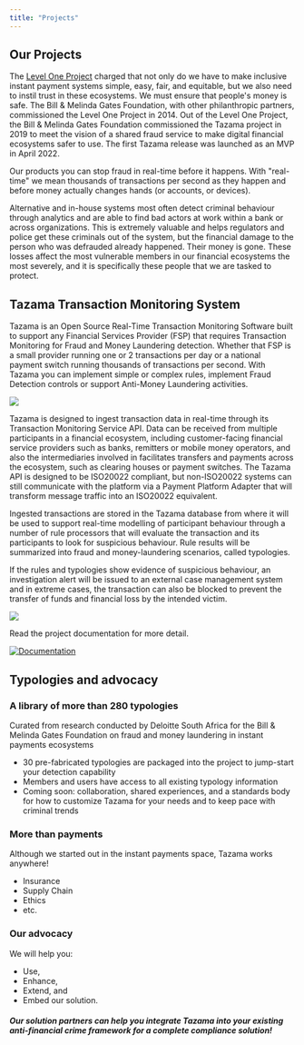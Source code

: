 ```yaml
---
title: "Projects"
---
```


## Our Projects

The [Level One Project](https://www.leveloneproject.org/) charged that not only do we have to make inclusive instant payment systems simple, easy, fair, and equitable, but we also need to instil trust in these ecosystems. We must ensure that people's money is safe. The Bill & Melinda Gates Foundation, with other philanthropic partners, commissioned the Level One Project in 2014. Out of the Level One Project, the Bill & Melinda Gates Foundation commissioned the Tazama project in 2019 to meet the vision of a shared fraud service to make digital financial ecosystems safer to use. The first Tazama release was launched as an MVP in April 2022.

Our products you can stop fraud in real-time before it happens. With "real-time" we mean thousands of transactions per second as they happen and before money actually changes hands (or accounts, or devices).

Alternative and in-house systems most often detect criminal behaviour through analytics and are able to find bad actors at work within a bank or across organizations. This is extremely valuable and helps regulators and police get these criminals out of the system, but the financial damage to the person who was defrauded already happened. Their money is gone. These losses affect the most vulnerable members in our financial ecosystems the most severely, and it is specifically these people that we are tasked to protect.

## Tazama Transaction Monitoring System

Tazama is an Open Source Real-Time Transaction Monitoring Software built to support any Financial Services Provider (FSP) that requires Transaction Monitoring for Fraud and Money Laundering detection. Whether that FSP is a small provider running one or 2 transactions per day or a national payment switch running thousands of transactions per second. With Tazama you can implement simple or complex rules, implement Fraud Detection controls or support Anti-Money Laundering activities.

![](/image/how-it-works-banner.png)

Tazama is designed to ingest transaction data in real-time through its Transaction Monitoring Service API. Data can be received from multiple participants in a financial ecosystem, including customer-facing financial service providers such as banks, remitters or mobile money operators, and also the intermediaries involved in facilitates transfers and payments across the ecosystem, such as clearing houses or payment switches. The Tazama API is designed to be ISO20022 compliant, but non-ISO20022 systems can still communicate with the platform via a Payment Platform Adapter that will transform message traffic into an ISO20022 equivalent.

Ingested transactions are stored in the Tazama database from where it will be used to support real-time modelling of participant behaviour through a number of rule processors that will evaluate the transaction and its participants to look for suspicious behaviour. Rule results will be summarized into fraud and money-laundering scenarios, called typologies.

If the rules and typologies show evidence of suspicious behaviour, an investigation alert will be issued to an external case management system and in extreme cases, the transaction can also be blocked to prevent the transfer of funds and financial loss by the intended victim.

![](/image/features-banner.png)

Read the project documentation for more detail.

[![Documentation](/image/documents-button.png)](https://github.com/frmscoe/docs)

## Typologies and advocacy

### A library of more than 280 typologies

Curated from research conducted by Deloitte South Africa for the Bill & Melinda Gates Foundation on fraud and money laundering in instant payments ecosystems

- 30 pre-fabricated typologies are packaged into the project to jump-start your detection capability
- Members and users have access to all existing typology information
- Coming soon: collaboration, shared experiences, and a standards body for how to customize Tazama for your needs and to keep pace with criminal trends

### More than payments

Although we started out in the instant payments space, Tazama works anywhere!

- Insurance
- Supply Chain
- Ethics
- etc.

### Our advocacy

We will help you:

- Use,
- Enhance,
- Extend, and
- Embed
  our solution.

##### Our solution partners can help you integrate Tazama into your existing anti-financial crime framework for a complete compliance solution!

